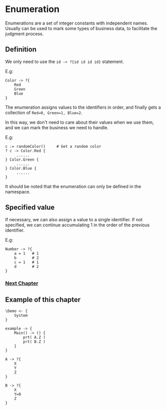 # Enumeration
Enumerations are a set of integer constants with independent names. Usually can be used to mark some types of business data, to facilitate the judgment process.
## Definition
We only need to use the `id -> ?{id id id id}` statement.

E.g:
```
Color -> ?{
    Red
    Green
    Blue
}
```
The enumeration assigns values to the identifiers in order, and finally gets a collection of `Red=0, Green=1, Blue=2`.

In this way, we don't need to care about their values when we use them, and we can mark the business we need to handle.

E.g:
```
c := randomColor()     # Get a random color
? c -> Color.Red {
     ......
} Color.Green {
     ......
} Color.Blue {
     ......
}
```

It should be noted that the enumeration can only be defined in the namespace.
## Specified value
If necessary, we can also assign a value to a single identifier. If not specified, we can continue accumulating 1 in the order of the previous identifier.

E.g:
```
Number -> ?{
    a = 1   # 1
    b       # 2
    c = 1   # 1
    d       # 2
}
```

### [Next Chapter](check.md)

## Example of this chapter
```
\Demo <- {
    System
}

example -> {
    Main() -> () {
        prt( A.Z )
        prt( B.Z )
    }
}

A -> ?{
    X 
    Y 
    Z
}

B -> ?{
    X 
    Y=0 
    Z
}
```
